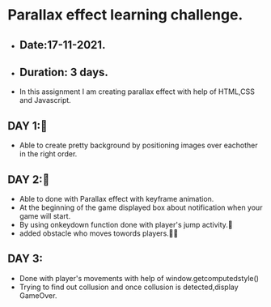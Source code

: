 # Parallax effect learning challenge.
- ## Date:17-11-2021.
- ## Duration: 3 days. 
- In this assignment I am creating parallax effect with help of HTML,CSS and Javascript.

## DAY 1:🙂
- Able to create pretty background by positioning images over eachother in the right order.

## DAY 2:🙂
- Able to done with Parallax effect with keyframe animation.
- At the beginning of the game displayed box about notification when your game will start.
- By using onkeydown function done with player's jump activity.🤾
- added obstacle who moves towords players.🏃🐉

## DAY 3:
- Done with player's movements with help of window.getcomputedstyle()
- Trying to find out collusion and once collusion is detected,display   GameOver.



  




